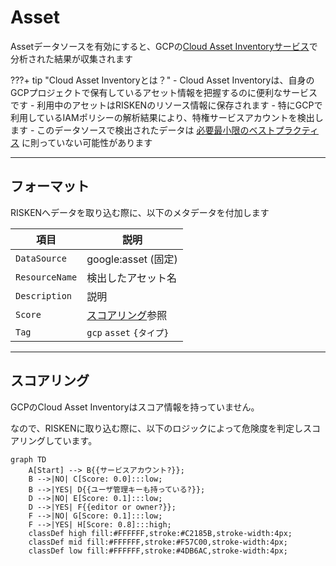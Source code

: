 # Asset

Assetデータソースを有効にすると、GCPの[Cloud Asset Inventoryサービス](https://cloud.google.com/asset-inventory/docs/overview)で分析された結果が収集されます

???+ tip "Cloud Asset Inventoryとは？"
    - Cloud Asset Inventoryは、自身のGCPプロジェクトで保有しているアセット情報を把握するのに便利なサービスです
        - 利用中のアセットはRISKENのリソース情報に保存されます
    - 特にGCPで利用しているIAMポリシーの解析結果により、特権サービスアカウントを検出します
        - このデータソースで検出されたデータは [必要最小限のベストプラクティス](https://cloud.google.com/iam/docs/using-iam-securely) に則っていない可能性があります

---

## フォーマット

RISKENへデータを取り込む際に、以下のメタデータを付加します

| 項目            | 説明                                      |
| -------------- | ---------------------------------------- |
| `DataSource`   | google:asset (固定)                       |
| `ResourceName` | 検出したアセット名                          |
| `Description`  | 説明                                      |
| `Score`        | [スコアリング](/google/asset#_2)参照        |
| `Tag`          | `gcp` `asset` `{タイプ}`                  |

---

## スコアリング

GCPのCloud Asset Inventoryはスコア情報を持っていません。

なので、RISKENに取り込む際に、以下のロジックによって危険度を判定しスコアリングしています。

```mermaid
graph TD
    A[Start] --> B{{サービスアカウント?}};
    B -->|NO| C[Score: 0.0]:::low;
    B -->|YES| D{{ユーザ管理キーも持っている?}};
    D -->|NO| E[Score: 0.1]:::low;
    D -->|YES| F{{editor or owner?}};
    F -->|NO| G[Score: 0.1]:::low;
    F -->|YES| H[Score: 0.8]:::high;
    classDef high fill:#FFFFFF,stroke:#C2185B,stroke-width:4px;
    classDef mid fill:#FFFFFF,stroke:#F57C00,stroke-width:4px;
    classDef low fill:#FFFFFF,stroke:#4DB6AC,stroke-width:4px;
```
